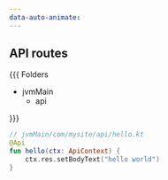 ```yaml
---
data-auto-animate:
---
```


## API routes

{{{ Folders

* jvmMain
  * api 

}}}

```kotlin <fragment> [api-backend]
// jvmMain/com/mysite/api/hello.kt
@Api
fun hello(ctx: ApiContext) {
    ctx.res.setBodyText("hello world")
}
```
